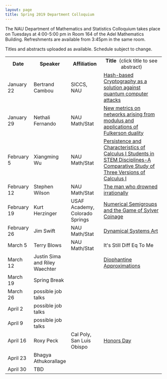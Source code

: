 ```yaml
---
layout: page
title: Spring 2019 Department Colloquium
---
```


The NAU Department of Mathematics and Statistics Colloquium takes place on Tuesdays at 4:00-5:00 pm in Room 164 of the Adel Mathematics Building. Refreshments are available from 3:45pm in the same room.

Titles and abstracts uploaded as available.  Schedule subject to change.

<table width="100%" align="center">
<tbody>
<tr>
<td width="15%">
<center>
  <b>Date</b>
</center></td>

<td width="20%">
<center>
  <b>Speaker</b>
</center></td>

<td>
<center>
  <b>Affiliation</b>
</center></td>

<td>
<center>
  <b>Title&nbsp;</b> (click title to see abstract)
</center></td>
</tr>

<tr>
<td>January 22</td>
<td>Bertrand Cambou</td>
<td>SICCS, NAU</td>
<td><a href="{{ site.baseurl }}/colloquium_files/ColloquiumFlyer_190122.pdf">Hash-based Cryptography as a solution against quantum computer attacks</a></td>
</tr>

<tr>
<td>January 29</td>
<td>Nethali Fernando</td>
<td>NAU Math/Stat</td>
<td><a href="{{ site.baseurl }}/colloquium_files/ColloquiumFlyer_190129.pdf">New metrics on networks arising from modulus and applications of Fulkerson duality</a></td>
</tr>

<tr>
  <td>February 5</td>
<td>Xiangming Wu</td>
<td>NAU Math/Stat</td>
<td><a href="{{ site.baseurl }}/colloquium_files/ColloquiumFlyer_190205.pdf">Persistence and Characteristics of Calculus I Students in STEM Disciplines-A Comparative Study of Three Versions of Calculus I</a></td>
</tr>

<tr>
<td>February 12</td>
<td>Stephen Wilson</td>
<td>NAU Math/Stat</td>
<td><a href="{{ site.baseurl }}/colloquium_files/ColloquiumFlyer_190212.pdf">The man who drowned irrationally</a></td>
</tr>

<tr>
<td>February 19</td>
<td>Kurt Herzinger</td>
<td>USAF Academy, Colorado Springs</td>
<td><a href="{{ site.baseurl }}/colloquium_files/ColloquiumFlyer_190219.pdf">Numerical Semigroups and the Game of Sylver Coinage</a></td>
</tr>

<tr>
<td>February 26</td>
<td>Jim Swift</td>
<td>NAU Math/Stat</td>
<td><a href="{{ site.baseurl }}/colloquium_files/ColloquiumFlyer_190226.pdf">Dynamical Systems Art
</a></td>
</tr>

<tr>
<td>March 5</td>
<td>Terry Blows</td>
<td>NAU Math/Stat</td>
<td><a href="{{ site.baseurl }}/colloquium_files/ColloquiumFlyer_190305.pdf">
</a>It's Still Diff Eq To Me</td>
</tr>

<tr>
<td>March 12</td>
<td>Justin Sima and Riley Waechter</td>
<td></td>
<td><a href="{{ site.baseurl }}/colloquium_files/ColloquiumFlyer_190312.pdf">Diophantine Approximations</a></td>
</tr>

<tr>
<td>March 19</td>
<td>Spring Break</td>
<td></td>
<td><a href="{{ site.baseurl }}/colloquium_files/ColloquiumFlyer_190319.pdf"></a></td>
</tr>

<tr>
<td>March 26</td>
<td>possible job talks</td>
<td></td>
<td><a href="{{ site.baseurl }}/colloquium_files/ColloquiumFlyer_190326.pdf">
</a></td>
</tr>

<tr>
<td>April 2</td>
<td>possible job talks</td>
<td></td>
<td><a href="{{ site.baseurl }}/colloquium_files/ColloquiumFlyer_190402.pdf">
</a></td>
</tr>

<tr>
<td>April 9</td>
<td>possible job talks</td>
<td></td>
<td><a href="{{ site.baseurl }}/colloquium_files/ColloquiumFlyer_190409.pdf">
</a></td>
</tr>

<tr>
<td>April 16</td>
<td>Roxy Peck</td>
<td>Cal Poly, San Luis Obispo</td>
<td><a href="{{ site.baseurl }}/colloquium_files/ColloquiumFlyer_190416.pdf">Honors Day
</a></td>
</tr>

<tr>
<td>April 23</td>
<td>Bhagya Athukorallage</td>
<td></td>
<td><a href="{{ site.baseurl }}/colloquium_files/ColloquiumFlyer_190423.pdf">
</a></td>
</tr>

<tr>
<td>April 30</td>
<td>TBD</td>
<td></td>
<td><a href="{{ site.baseurl }}/colloquium_files/ColloquiumFlyer_190430.pdf">
</a></td>
</tr>

</tbody>
</table>
